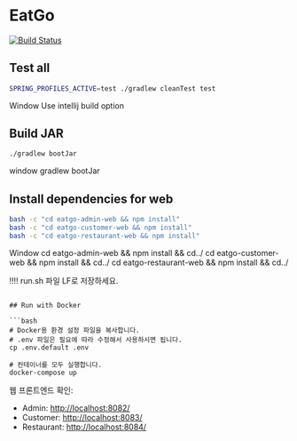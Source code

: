 # EatGo

[![Build Status](https://travis-ci.org/ahastudio/fastcampus-eatgo.svg?branch=master)](https://travis-ci.org/ahastudio/fastcampus-eatgo)

## Test all

```bash
SPRING_PROFILES_ACTIVE=test ./gradlew cleanTest test
```

Window
Use intellij build option

## Build JAR

```bash
./gradlew bootJar
```

window
gradlew bootJar

## Install dependencies for web

```bash
bash -c "cd eatgo-admin-web && npm install"
bash -c "cd eatgo-customer-web && npm install"
bash -c "cd eatgo-restaurant-web && npm install"
```

Window
cd eatgo-admin-web && npm install && cd../
cd eatgo-customer-web && npm install && cd../
cd eatgo-restaurant-web && npm install && cd../



!!!! run.sh 파일 LF로 저장하세요.

````

## Run with Docker

```bash
# Docker용 환경 설정 파일을 복사합니다.
# .env 파일은 필요에 따라 수정해서 사용하시면 됩니다.
cp .env.default .env

# 컨테이너를 모두 실행합니다.
docker-compose up
````

웹 프론트엔드 확인:

- Admin: <http://localhost:8082/>
- Customer: <http://localhost:8083/>
- Restaurant: <http://localhost:8084/>
